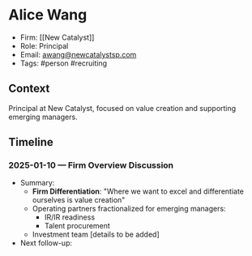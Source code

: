 # Alice Wang
- Firm: [[New Catalyst]]
- Role: Principal
- Email: awang@newcatalystsp.com
- Tags: #person #recruiting

## Context
Principal at New Catalyst, focused on value creation and supporting emerging managers.

## Timeline
### 2025-01-10 — Firm Overview Discussion
- Summary:
  - **Firm Differentiation**: "Where we want to excel and differentiate ourselves is value creation"
  - Operating partners fractionalized for emerging managers:
    - IR/IR readiness
    - Talent procurement
  - Investment team [details to be added]
- Next follow-up:
